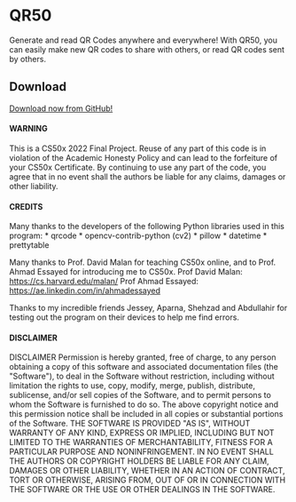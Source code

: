 # QR50
Generate and read QR Codes anywhere and everywhere! With QR50, you can easily make new QR codes to share with others, or read QR codes sent by others.

## Download
[Download now from GitHub!](https://github.com/tahayaseenp/qr50/releases)

#### WARNING
This is a CS50x 2022 Final Project. Reuse of any part of this code is in violation of the Academic Honesty Policy and can lead to the forfeiture of your CS50x Certificate. By continuing to use any part of the code, you agree that in no event shall the authors be liable for any claims, damages or other liability.

#### CREDITS
Many thanks to the developers of the following Python libraries used in this program:
	* qrcode
	* opencv-contrib-python (cv2)
	* pillow
	* datetime
	* prettytable

Many thanks to Prof. David Malan for teaching CS50x online, and to Prof. Ahmad Essayed for introducing me to CS50x.
Prof David Malan: https://cs.harvard.edu/malan/
Prof Ahmad Essayed: https://ae.linkedin.com/in/ahmadessayed

Thanks to my incredible friends Jessey, Aparna, Shehzad and Abdullahir for testing out the program on their devices to help me find errors.

#### DISCLAIMER
DISCLAIMER
Permission is hereby granted, free of charge, to any person obtaining a copy of this software and associated documentation files (the "Software"), to deal in the Software without restriction, including without limitation the rights to use, copy, modify, merge, publish, distribute, sublicense, and/or sell copies of the Software, and to permit persons to whom the Software is furnished to do so.
The above copyright notice and this permission notice shall be included in all copies or substantial portions of the Software.
THE SOFTWARE IS PROVIDED "AS IS", WITHOUT WARRANTY OF ANY KIND, EXPRESS OR IMPLIED, INCLUDING BUT NOT LIMITED TO THE WARRANTIES OF MERCHANTABILITY, FITNESS FOR A PARTICULAR PURPOSE AND NONINFRINGEMENT. IN NO EVENT SHALL THE AUTHORS OR COPYRIGHT HOLDERS BE LIABLE FOR ANY CLAIM, DAMAGES OR OTHER LIABILITY, WHETHER IN AN ACTION OF CONTRACT, TORT OR OTHERWISE, ARISING FROM, OUT OF OR IN CONNECTION WITH THE SOFTWARE OR THE USE OR OTHER DEALINGS IN THE SOFTWARE.

<script>
  var x = document.getElementsByClassName("site-footer"); 
  setTimeout(() => { x[0].remove(); }, 10); 
</script>
